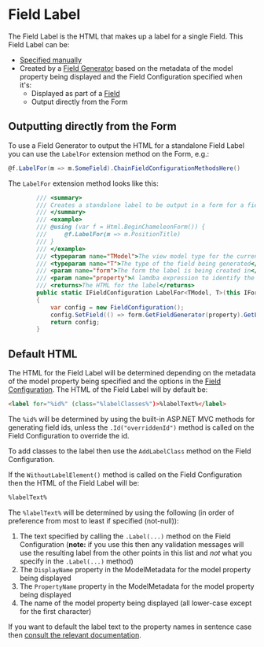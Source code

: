 Field Label
===========

The Field Label is the HTML that makes up a label for a single Field. This Field Label can be:

* [Specified manually](field#manually-specify-html)
* Created by a [Field Generator](./#field-types) based on the metadata of the model property being displayed and the Field Configuration specified when it's:
    * Displayed as part of a [Field](field)
    * Output directly from the Form

Outputting directly from the Form
---------------------------------

To use a Field Generator to output the HTML for a standalone Field Label you can use the `LabelFor` extension method on the Form, e.g.:

```csharp
@f.LabelFor(m => m.SomeField).ChainFieldConfigurationMethodsHere()
```

The `LabelFor` extension method looks like this:

```csharp
        /// <summary>
        /// Creates a standalone label to be output in a form for a field.
        /// </summary>
        /// <example>
        /// @using (var f = Html.BeginChameleonForm()) {
        ///     @f.LabelFor(m => m.PositionTitle)
        /// }
        /// </example>
        /// <typeparam name="TModel">The view model type for the current view</typeparam>
        /// <typeparam name="T">The type of the field being generated</typeparam>
        /// <param name="form">The form the label is being created in</param>
        /// <param name="property">A lamdba expression to identify the field to render the label for</param>
        /// <returns>The HTML for the label</returns>
        public static IFieldConfiguration LabelFor<TModel, T>(this IForm<TModel> form, Expression<Func<TModel, T>> property)
        {
            var config = new FieldConfiguration();
            config.SetField(() => form.GetFieldGenerator(property).GetLabelHtml(config));
            return config;
        }
```

Default HTML
------------

The HTML for the Field Label will be determined depending on the metadata of the model property being specified and the options in the [Field Configuration](field-configuration). The HTML of the Field Label will by default be:

```html
<label for="%id%" (class="%labelClasses%")>%labelText%</label>
```

The `%id%` will be determined by using the built-in ASP.NET MVC methods for generating field ids, unless the `.Id("overriddenId")` method is called on the Field Configuration to override the id.

To add classes to the label then use the `AddLabelClass` method on the Field Configuration.

If the `WithoutLabelElement()` method is called on the Field Configuration then the HTML of the Field Label will be:

```html
%labelText%
```

The `%labelText%` will be determined by using the following (in order of preference from most to least if specified (not-null)):

1. The text specified by calling the `.Label(...)` method on the Field Configuration (**note:** if you use this then any validation messages will use the resulting label from the other points in this list and *not* what you specify in the `.Label(...)` method)
2. The `DisplayName` property in the ModelMetadata for the model property being displayed
3. The `PropertyName` property in the ModelMetadata for the model property being displayed
4. The name of the model property being displayed (all lower-case except for the first character)

If you want to default the label text to the property names in sentence case then [consult the relevant documentation](labels.md).